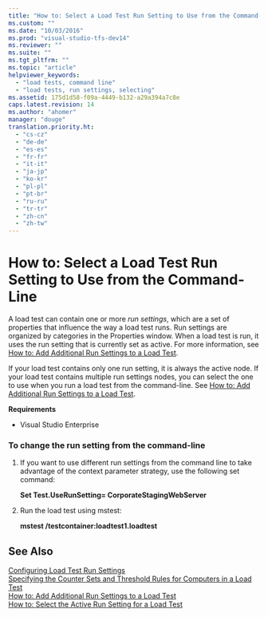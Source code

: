 ```yaml
---
title: "How to: Select a Load Test Run Setting to Use from the Command-Line"
ms.custom: ""
ms.date: "10/03/2016"
ms.prod: "visual-studio-tfs-dev14"
ms.reviewer: ""
ms.suite: ""
ms.tgt_pltfrm: ""
ms.topic: "article"
helpviewer_keywords: 
  - "load tests, command line"
  - "load tests, run settings, selecting"
ms.assetid: 175d1d58-f09a-4449-b132-a29a394a7c8e
caps.latest.revision: 14
ms.author: "ahomer"
manager: "douge"
translation.priority.ht: 
  - "cs-cz"
  - "de-de"
  - "es-es"
  - "fr-fr"
  - "it-it"
  - "ja-jp"
  - "ko-kr"
  - "pl-pl"
  - "pt-br"
  - "ru-ru"
  - "tr-tr"
  - "zh-cn"
  - "zh-tw"
---
```

# How to: Select a Load Test Run Setting to Use from the Command-Line
A load test can contain one or more *run settings*, which are a set of properties that influence the way a load test runs. Run settings are organized by categories in the Properties window. When a load test is run, it uses the run setting that is currently set as active. For more information, see [How to: Add Additional Run Settings to a Load Test](../test/how-to--add-additional-run-settings-to-a-load-test.md).  
  
 If your load test contains only one run setting, it is always the active node. If your load test contains multiple run settings nodes, you can select the one to use when you run a load test from the command-line. See [How to: Add Additional Run Settings to a Load Test](../test/how-to--add-additional-run-settings-to-a-load-test.md).  
  
 **Requirements**  
  
-   Visual Studio Enterprise  
  
### To change the run setting from the command-line  
  
1.  If you want to use different run settings from the command line to take advantage of the context parameter strategy, use the following set command:  
  
     **Set Test.UseRunSetting= CorporateStagingWebServer**  
  
2.  Run the load test using mstest:  
  
     **mstest /testcontainer:loadtest1.loadtest**  
  
## See Also  
 [Configuring Load Test Run Settings](../test/configuring-load-test-run-settings.md)   
 [Specifying the Counter Sets and Threshold Rules for Computers in a Load Test](../test/specifying-the-counter-sets-and-threshold-rules-for-computers-in-a-load-test.md)   
 [How to: Add Additional Run Settings to a Load Test](../test/how-to--add-additional-run-settings-to-a-load-test.md)   
 [How to: Select the Active Run Setting for a Load Test](../test/how-to--select-the-active-run-setting-for-a-load-test.md)